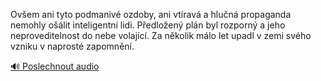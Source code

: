 
Ovšem ani tyto podmanivé ozdoby, ani vtíravá a hlučná propaganda nemohly ošálit inteligentní lidi. Předložený plán byl rozporný a jeho neproveditelnost do nebe volající. Za několik málo let upadl v zemi svého vzniku v naprosté zapomnění.

[🔊 Poslechnout audio](/data/7-paragraphs/audio/chapter_163/para_008-Ovem-ani-tyto-podmaniv-ozdoby-ani-vtrav-a-hlu.mp3)
